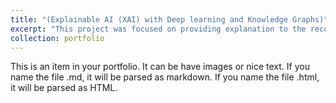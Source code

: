 ```yaml
---
title: "(Explainable AI (XAI) with Deep learning and Knowledge Graphs)"
excerpt: "This project was focused on providing explanation to the recommendations of graph-based machine learning models for medical diagnosis. It featured running GNNExplainer on predictions from graph attention networks to come up with detailed explanations after disease inference. my main contribution was building algorithms for two XAI experiments on real-world datasets & random datasets for proof of concept.<br/><img src='images/XAI2.png'>"
collection: portfolio
---
```


This is an item in your portfolio. It can be have images or nice text. If you name the file .md, it will be parsed as markdown. If you name the file .html, it will be parsed as HTML. 
